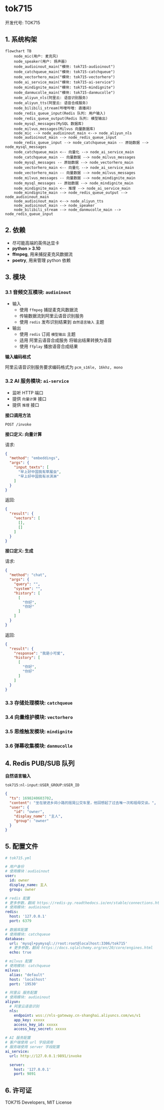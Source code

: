 # tok715

开发代号: TOK715

## 1. 系统构架

```mermaid
flowchart TB
    node_mic(用户: 麦克风)
    node_speaker(用户: 扬声器)
    node_audioinout_main("模块: tok715-audioinout")
    node_catchqueue_main("模块: tok715-catchqueue")
    node_vectorhero_main("模块: tok715-vectorhero")
    node_ai_service_main("模块: tok715-ai-service")
    node_mindignite_main("模块: tok715-mindignite")
    node_danmucolle_main("模块: tok715-danmucolle")
    node_aliyun_nls(阿里云: 语音识别服务)
    node_aliyun_tts(阿里云: 语音合成服务)
    node_bilibili_stream(哔哩哔哩: 直播间)
    node_redis_queue_input(Redis 队列: 用户输入)
    node_redis_queue_output(Redis 队列: 模型输出)
    node_mysql_messages(MySQL 数据库)
    node_milvus_messages(Milvus 向量数据库)
    node_mic --> node_audioinout_main <--> node_aliyun_nls
    node_audioinout_main --> node_redis_queue_input
    node_redis_queue_input --> node_catchqueue_main -- 原始数据 --> node_mysql_messages
    node_catchqueue_main <-- 向量化 --> node_ai_service_main
    node_catchqueue_main -- 向量数据 --> node_milvus_messages
    node_mysql_messages -- 原始数据 --> node_vectorhero_main
    node_vectorhero_main <-- 向量化 --> node_ai_service_main
    node_vectorhero_main -- 向量数据 --> node_milvus_messages
    node_milvus_messages -- 向量数据 --> node_mindignite_main
    node_mysql_messages -- 原始数据 --> node_mindignite_main
    node_mindignite_main <-- 推理 --> node_ai_service_main
    node_mindignite_main --> node_redis_queue_output --> node_audioinout_main
    node_audioinout_main <--> node_aliyun_tts
    node_audioinout_main --> node_speaker
    node_bilibili_stream --> node_danmucolle_main --> node_redis_queue_input
```

## 2. 依赖

* 尽可能高端的英伟达显卡
* **python > 3.10**
* **ffmpeg**, 用来捕捉麦克风数据流
* **poetry**, 用来管理 python 依赖

## 3. 模块

### 3.1 音频交互模块: `audioinout`

* 输入
    * 使用 `ffmpeg` 捕捉麦克风数据流
    * 传输数据流到阿里云语音识别服务
    * 使用 `redis` 发布识别结果到 `自然语言输入` 主题
* 输出
  * 使用 `redis` 订阅 `模型输出` 主题
  * 适用 阿里云语音合成服务 将输出结果转换为语音
  * 使用 `ffplay` 播放语音合成结果

**输入编码格式**

阿里云语音识别服务要求编码格式为 `pcm_s16le, 16khz, mono`

### 3.2 AI 服务模块: `ai-service`

* 监听 HTTP 端口
* 提供 `向量计算` 接口
* 提供 `推理` 接口

**接口调用方法**

```
POST /invoke
```

**接口定义: 向量计算**

请求:

```json
{
  "method": "embeddings",
  "args": {
    "input_texts": [
      "早上好中国我有草履虫",
      "早上好中国我有冰淇淋"
    ]
  }
}
```

返回:

```json
{
  "result": {
    "vectors": [
      [],
      []
    ]
  }
}
```

**接口定义: 生成**

请求:

```json
{
  "method": "chat",
  "args": {
    "query": "",
    "system": "",
    "history": [
      [
        "你好",
        "你好"
      ]
    ]
  }
}
```

返回:

```json
{
  "result": {
    "response": "我是小可爱",
    "history": [
      [
        "你好",
        "你好"
      ]
    ]
  }
}
```

### 3.3 存储处理模块: `catchqueue`

### 3.4 向量维护模块: `vectorhero`

### 3.5 思维触发模块: `mindignite`

### 3.6 弹幕收集模块: `danmucolle`

## 4. Redis PUB/SUB 队列

**自然语言输入**

`tok715:nl-input:USER_GROUP:USER_ID`

```json
{
  "ts": 1698240603702,
  "content": "坐在驶进乡间小路的摇晃公交车里，他回想起了过去唯一次和祖母交谈。",
  "user": {
    "id": "owner",
    "display_name": "主人",
    "group": "owner"
  }
}
```

## 5. 配置文件

```yaml
# tok715.yml

# 用户身份
# 使用模块：audioinout
user:
  id: owner
  display_name: 主人
  group: owner

# redis 配置
# 更多参数，翻阅 https://redis-py.readthedocs.io/en/stable/connections.html
# 使用模块: audioinout
redis:
  host: '127.0.0.1'
  port: 6379

# 数据库配置
# 使用模块: catchqueue
database:
  url: 'mysql+pymysql://root:root@localhost:3306/tok715'
  # 更多参数，翻阅 https://docs.sqlalchemy.org/en/20/core/engines.html
  echo: true

# milvus 配置
# 使用模块: catchqueue
milvus:
  alias: "default"
  host: 'localhost'
  port: '19530'

# 阿里云 服务配置
# 使用模块: audioinout
aliyun:
  # 阿里云语音识别
  nls:
    endpoint: wss://nls-gateway.cn-shanghai.aliyuncs.com/ws/v1
    app_key: xxxxx
    access_key_id: xxxxx
    access_key_secret: xxxxx

# AI 服务配置
# 客户端使用 url 字段调用
# 服务端使用 server 字段配置
ai_service:
  url: http://127.0.0.1:9891/invoke

  server:
    host: '127.0.0.1'
    port: 9891
```

## 6. 许可证

TOK715 Developers, MIT License
